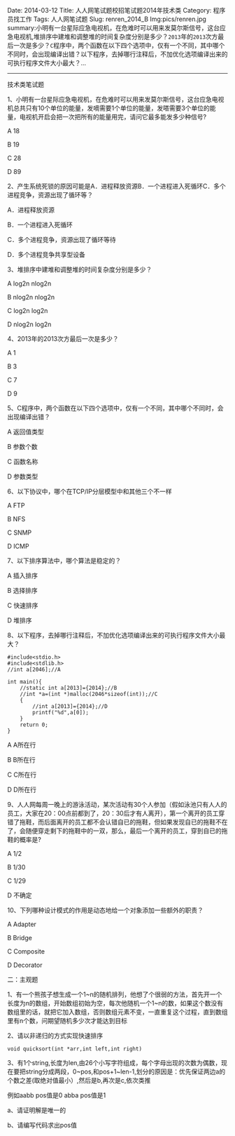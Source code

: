 Date: 2014-03-12
Title: 人人网笔试题校招笔试题2014年技术类
Category: 程序员找工作
Tags: 人人网笔试题
Slug: renren_2014_B
Img:pics/renren.jpg
summary:小明有一台星际应急电视机，在危难时可以用来发莫尔斯信号，这台应急电视机,堆排序中建堆和调整堆的时间复杂度分别是多少？`2013`年的`2013`次方最后一次是多少？`C`程序中，两个函数在以下四个选项中，仅有一个不同，其中哪个不同时，会出现编译出错？以下程序，去掉哪行注释后，不加优化选项编译出来的可执行程序文件大小最大？...

----------

技术类笔试题

1、小明有一台星际应急电视机，在危难时可以用来发莫尔斯信号，这台应急电视机总共只有10个单位的能量，发嘀需要1个单位的能量，发嗒需要3个单位的能量，电视机开启会把一次把所有的能量用完，请问它最多能发多少种信号?

A 18

B 19

C 28

D 89


2、产生系统死锁的原因可能是A．进程释放资源B．一个进程进入死循环C．多个进程竞争，资源出现了循环等？

A．进程释放资源

B．一个进程进入死循环

C．多个进程竞争，资源出现了循环等待

D．多个进程竞争共享型设备


3、堆排序中建堆和调整堆的时间复杂度分别是多少？

A log2n nlog2n

B nlog2n nlog2n

C log2n log2n

D nlog2n log2n

4、2013年的2013次方最后一次是多少？

A 1

B 3

C 7

D 9


5、C程序中，两个函数在以下四个选项中，仅有一个不同，其中哪个不同时，会出现编译出错？

A 返回值类型

B 参数个数

C 函数名称

D 参数类型


6、以下协议中，哪个在TCP/IP分层模型中和其他三个不一样

A FTP

B NFS

C SNMP

D ICMP

7、以下排序算法中，哪个算法是稳定的？

A 插入排序

B 选择排序

C 快速排序

D 堆排序

8、以下程序，去掉哪行注释后，不加优化选项编译出来的可执行程序文件大小最大？

    #include<stdio.h>
    #include<stdlib.h>
    //int a[2046];//A
    
    int main(){
    	//static int a[2013]={2014};//B
    	//int *a=(int *)malloc(2046*sizeof(int));//C
    	{
    		//int a[2013]={2014};//D
    		printf("%d",a[0]);
    	}
    	return 0;
    }

A A所在行

B B所在行

C C所在行

D D所在行

9、人人网每周一晚上的游泳活动，某次活动有30个人参加（假如泳池只有人人的员工，大家在20：00点前都到了，20：30后才有人离开），第一个离开的员工穿错了拖鞋，而后面离开的员工都不会认错自已的拖鞋，但如果发现自已的拖鞋不在了，会随便穿走剩下的拖鞋中的一双，那么，最后一个离开的员工，穿到自已的拖鞋的概率是?

A 1/2

B 1/30

C 1/29

D 不确定

10、下列哪种设计模式的作用是动态地给一个对象添加一些额外的职责？

A Adapter

B Bridge

C Composite

D Decorator

二：主观题

1、有一个熊孩子想生成一个1~n的随机排列，他想了个很弱的方法，首先开一个长度为n的数组，开始数组初始为空，每次他随机一个1~n的数，如果这个数没有数组里的话，就把它加入数组，否则数组元素不变，一直重复这个过程，直到数组里有n个数，问期望随机多少次才能达到目标


2、请以非递归的方式实现快速排序

    void quicksort(int *arr,int left,int right)


3、有1个string,长度为len,由26个小写字符组成，每个字母出现的次数为偶数，现在要把string分成两段，0~pos,和pos+1~len-1,划分的原因是：优先保证两边a的个数之差(取绝对值最小）,然后是b,再次是c,依次类推

例如aabb pos值是0 abba pos值是1

a、请证明解是唯一的

b、请编写代码求出pos值